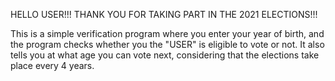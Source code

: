 HELLO USER!!! THANK YOU FOR TAKING PART IN THE 2021 ELECTIONS!!!

This is a simple verification program where you enter your year of birth, and the program checks whether you the "USER" is eligible to vote or not. It also tells you at what age you can vote next, considering that the elections take place every 4 years.
